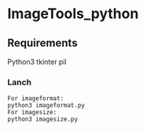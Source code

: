 # ImageTools_python

## Requirements
Python3 
tkinter
pil

### Lanch
```
For imageformat:
python3 imageformat.py
For imagesize:
python3 imagesize.py
```

